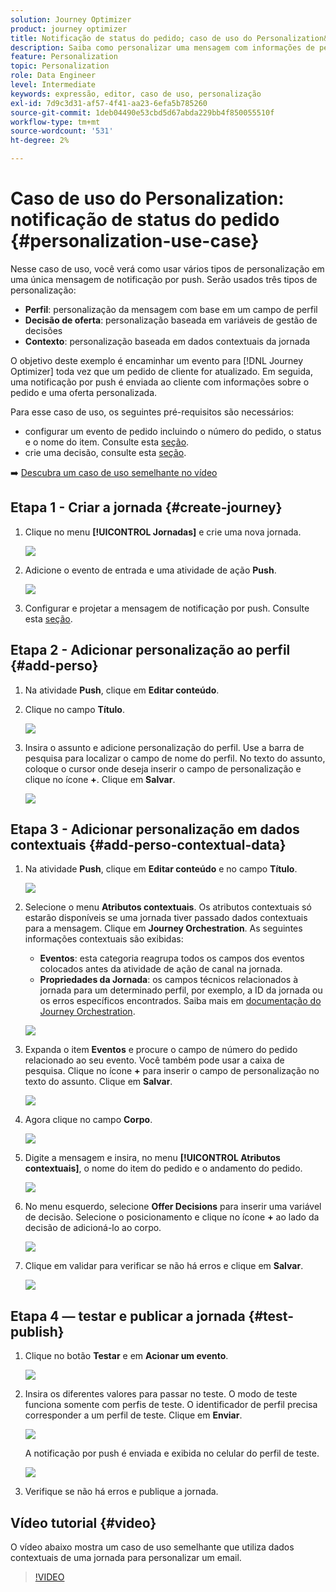 ```yaml
---
solution: Journey Optimizer
product: journey optimizer
title: Notificação de status do pedido; caso de uso do Personalization&dois pontos
description: Saiba como personalizar uma mensagem com informações de perfil, decisão de oferta e contexto.
feature: Personalization
topic: Personalization
role: Data Engineer
level: Intermediate
keywords: expressão, editor, caso de uso, personalização
exl-id: 7d9c3d31-af57-4f41-aa23-6efa5b785260
source-git-commit: 1deb04490e53cbd5d67abda229bb4f850055510f
workflow-type: tm+mt
source-wordcount: '531'
ht-degree: 2%

---
```


# Caso de uso do Personalization: notificação de status do pedido {#personalization-use-case}

Nesse caso de uso, você verá como usar vários tipos de personalização em uma única mensagem de notificação por push. Serão usados três tipos de personalização:

* **Perfil**: personalização da mensagem com base em um campo de perfil
* **Decisão de oferta**: personalização baseada em variáveis de gestão de decisões
* **Contexto**: personalização baseada em dados contextuais da jornada

O objetivo deste exemplo é encaminhar um evento para [!DNL Journey Optimizer] toda vez que um pedido de cliente for atualizado. Em seguida, uma notificação por push é enviada ao cliente com informações sobre o pedido e uma oferta personalizada.

Para esse caso de uso, os seguintes pré-requisitos são necessários:

* configurar um evento de pedido incluindo o número do pedido, o status e o nome do item. Consulte esta [seção](../event/about-events.md).
* crie uma decisão, consulte esta [seção](../offers/offer-activities/create-offer-activities.md).

➡️ [Descubra um caso de uso semelhante no vídeo](#video)

## Etapa 1 - Criar a jornada {#create-journey}

1. Clique no menu **[!UICONTROL Jornadas]** e crie uma nova jornada.

   ![](assets/perso-uc4.png)

1. Adicione o evento de entrada e uma atividade de ação **Push**.

   ![](assets/perso-uc5.png)

1. Configurar e projetar a mensagem de notificação por push. Consulte esta [seção](../push/create-push.md).

## Etapa 2 - Adicionar personalização ao perfil {#add-perso}

1. Na atividade **Push**, clique em **Editar conteúdo**.

1. Clique no campo **Título**.

   ![](assets/perso-uc2.png)

1. Insira o assunto e adicione personalização do perfil. Use a barra de pesquisa para localizar o campo de nome do perfil. No texto do assunto, coloque o cursor onde deseja inserir o campo de personalização e clique no ícone **+**. Clique em **Salvar**.

   ![](assets/perso-uc3.png)

## Etapa 3 - Adicionar personalização em dados contextuais {#add-perso-contextual-data}

1. Na atividade **Push**, clique em **Editar conteúdo** e no campo **Título**.

   ![](assets/perso-uc9.png)

1. Selecione o menu **Atributos contextuais**. Os atributos contextuais só estarão disponíveis se uma jornada tiver passado dados contextuais para a mensagem. Clique em **Journey Orchestration**. As seguintes informações contextuais são exibidas:

   * **Eventos**: esta categoria reagrupa todos os campos dos eventos colocados antes da atividade de ação de canal na jornada.
   * **Propriedades da Jornada**: os campos técnicos relacionados à jornada para um determinado perfil, por exemplo, a ID da jornada ou os erros específicos encontrados. Saiba mais em [documentação do Journey Orchestration](../building-journeys/expression/journey-properties.md).

   ![](assets/perso-uc10.png)

1. Expanda o item **Eventos** e procure o campo de número do pedido relacionado ao seu evento. Você também pode usar a caixa de pesquisa. Clique no ícone **+** para inserir o campo de personalização no texto do assunto. Clique em **Salvar**.

   ![](assets/perso-uc11.png)

1. Agora clique no campo **Corpo**.

   ![](assets/perso-uc12.png)

1. Digite a mensagem e insira, no menu **[!UICONTROL Atributos contextuais]**, o nome do item do pedido e o andamento do pedido.

   ![](assets/perso-uc13.png)

1. No menu esquerdo, selecione **Offer Decisions** para inserir uma variável de decisão. Selecione o posicionamento e clique no ícone **+** ao lado da decisão de adicioná-lo ao corpo.

   ![](assets/perso-uc14.png)

1. Clique em validar para verificar se não há erros e clique em **Salvar**.

   ![](assets/perso-uc15.png)

## Etapa 4 — testar e publicar a jornada {#test-publish}

1. Clique no botão **Testar** e em **Acionar um evento**.

   ![](assets/perso-uc17.png)

1. Insira os diferentes valores para passar no teste. O modo de teste funciona somente com perfis de teste. O identificador de perfil precisa corresponder a um perfil de teste. Clique em **Enviar**.

   ![](assets/perso-uc18.png)

   A notificação por push é enviada e exibida no celular do perfil de teste.

   ![](assets/perso-uc19.png)

1. Verifique se não há erros e publique a jornada.

## Vídeo tutorial {#video}

O vídeo abaixo mostra um caso de uso semelhante que utiliza dados contextuais de uma jornada para personalizar um email.

>[!VIDEO](https://video.tv.adobe.com/v/3425027?quality=12)
